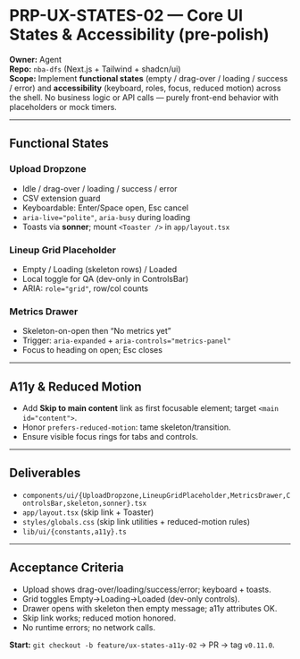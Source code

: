 # PRP-UX-STATES-02 — Core UI States & Accessibility (pre‑polish)

**Owner:** Agent  
**Repo:** `nba-dfs` (Next.js + Tailwind + shadcn/ui)  
**Scope:** Implement **functional states** (empty / drag-over / loading / success / error) and **accessibility** (keyboard, roles, focus, reduced motion) across the shell. No business logic or API calls — purely front-end behavior with placeholders or mock timers.

---

## Functional States

### Upload Dropzone
- Idle / drag-over / loading / success / error
- CSV extension guard
- Keyboardable: Enter/Space open, Esc cancel
- `aria-live="polite"`, `aria-busy` during loading
- Toasts via **sonner**; mount `<Toaster />` in `app/layout.tsx`

### Lineup Grid Placeholder
- Empty / Loading (skeleton rows) / Loaded
- Local toggle for QA (dev-only in ControlsBar)
- ARIA: `role="grid"`, row/col counts

### Metrics Drawer
- Skeleton-on-open then “No metrics yet”
- Trigger: `aria-expanded` + `aria-controls="metrics-panel"`
- Focus to heading on open; Esc closes

---

## A11y & Reduced Motion
- Add **Skip to main content** link as first focusable element; target `<main id="content">`.
- Honor `prefers-reduced-motion`: tame skeleton/transition.
- Ensure visible focus rings for tabs and controls.

---

## Deliverables
- `components/ui/{UploadDropzone,LineupGridPlaceholder,MetricsDrawer,ControlsBar,skeleton,sonner}.tsx`
- `app/layout.tsx` (skip link + Toaster)
- `styles/globals.css` (skip link utilities + reduced-motion rules)
- `lib/ui/{constants,a11y}.ts`

---

## Acceptance Criteria
- Upload shows drag-over/loading/success/error; keyboard + toasts.
- Grid toggles Empty→Loading→Loaded (dev-only controls).
- Drawer opens with skeleton then empty message; a11y attributes OK.
- Skip link works; reduced motion honored.  
- No runtime errors; no network calls.

**Start:** `git checkout -b feature/ux-states-a11y-02` → PR → tag `v0.11.0`.

